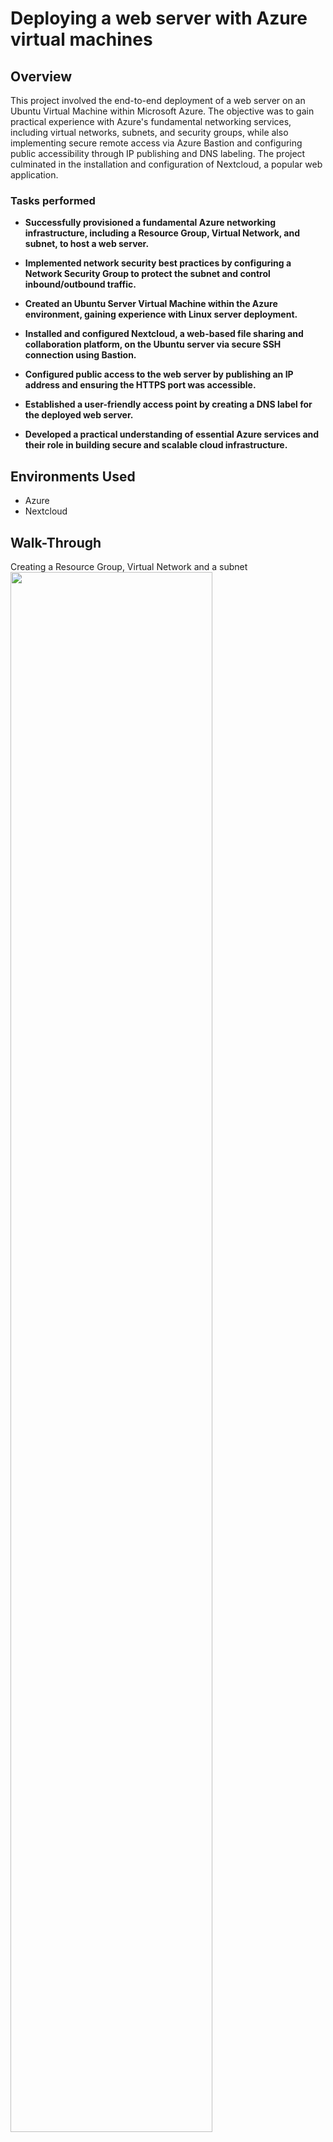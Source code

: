 <h1>Deploying a web server with Azure virtual machines</h1>

<h2>Overview</h2>
This project involved the end-to-end deployment of a web server on an Ubuntu Virtual Machine within Microsoft Azure. The objective was to gain practical experience with Azure's fundamental networking services, including virtual networks, subnets, and security groups, while also implementing secure remote access via Azure Bastion and configuring public accessibility through IP publishing and DNS labeling. The project culminated in the installation and configuration of Nextcloud, a popular web application.
<h3>Tasks performed</h3>

- <b>Successfully provisioned a fundamental Azure networking infrastructure, including a Resource Group, Virtual Network, and subnet, to host a web server.</b>
  
- <b>Implemented network security best practices by configuring a Network Security Group to protect the subnet and control inbound/outbound traffic.</b>
  
- <b>Created an Ubuntu Server Virtual Machine within the Azure environment, gaining experience with Linux server deployment.</b>
  
- <b>Installed and configured Nextcloud, a web-based file sharing and collaboration platform, on the Ubuntu server via secure SSH connection using Bastion.</b>
  
- <b>Configured public access to the web server by publishing an IP address and ensuring the HTTPS port was accessible.</b>

- <b>Established a user-friendly access point by creating a DNS label for the deployed web server.</b>

- <b>Developed a practical understanding of essential Azure services and their role in building secure and scalable cloud infrastructure.</b>

<h2>Environments Used</h2>

- Azure
- Nextcloud
 
<h2>Walk-Through</h2>

<p align="center">

Creating a Resource Group, Virtual Network and a subnet<br/>
<img src="https://i.imgur.com/uAMYEjd.png" height="80%" width="80%" alt=""/> 
<br />
<img src="https://i.imgur.com/PJR7oT5.png" height="80%" width="80%" alt=""/> 
<br />
<img src="https://i.imgur.com/F5d7Jof.png" height="80%" width="80%" alt=""/> 
<br /><br />
<br />
Protecting the subnet using a Network Security Group<br/>
<img src="https://i.imgur.com/BnNZGzL.png" height="80%" width="80%" alt=""/> 
<br />
<br />
Creating an Ubuntu Server Virtual Machine<br/>
<img src="https://i.imgur.com/fbXE2nj.png" height="80%" width="80%" alt=""/>
<br />
<br />
Installing Nextcloud by connecting via SSH using Bastion<br/>
<img src="https://i.imgur.com/ARBzqaE.png" height="80%" width="80%" alt=""/>
<br />
<img src="https://i.imgur.com/tlt8Jpu.png" height="80%" width="80%" alt=""/>
<br /><br />
<br />
Publishing a public IP address to access Nextcloud<br/>
<img src="https://i.imgur.com/msk6lDu.png" height="80%" width="80%" alt=""/>
<br />
<br />
Creating a DNS label<br/>
<img src="https://i.imgur.com/rqUtoR1.png" height="80%" width="80%" alt=""/>
<br />
<img src="https://i.imgur.com/Pw3PaQx.png" height="80%" width="80%" alt=""/>
<br /><br />
<br />

</p>


